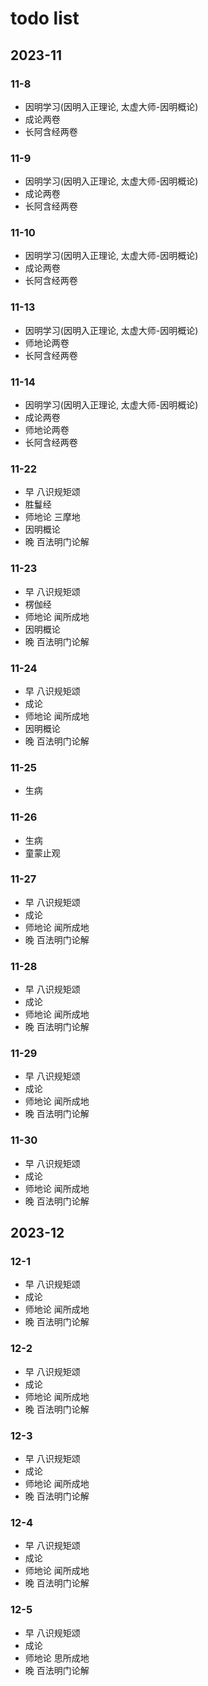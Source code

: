 # todo list

## 2023-11

### 11-8
- 因明学习(因明入正理论, 太虚大师-因明概论)
- 成论两卷
- 长阿含经两卷

### 11-9
- 因明学习(因明入正理论, 太虚大师-因明概论)
- 成论两卷
- 长阿含经两卷

### 11-10
- 因明学习(因明入正理论, 太虚大师-因明概论)
- 成论两卷
- 长阿含经两卷

### 11-13
- 因明学习(因明入正理论, 太虚大师-因明概论)
- 师地论两卷
- 长阿含经两卷

### 11-14
- 因明学习(因明入正理论, 太虚大师-因明概论)
- 成论两卷
- 师地论两卷
- 长阿含经两卷

### 11-22
- 早 八识规矩颂
- 胜鬘经
- 师地论 三摩地
- 因明概论
- 晚 百法明门论解

### 11-23
- 早 八识规矩颂
- 楞伽经
- 师地论 闻所成地
- 因明概论
- 晚 百法明门论解

### 11-24
- 早 八识规矩颂
- 成论
- 师地论 闻所成地
- 因明概论
- 晚 百法明门论解

### 11-25
- 生病
### 11-26
- 生病
- 童蒙止观

### 11-27
- 早 八识规矩颂
- 成论
- 师地论 闻所成地
- 晚 百法明门论解

### 11-28
- 早 八识规矩颂
- 成论
- 师地论 闻所成地
- 晚 百法明门论解

### 11-29
- 早 八识规矩颂
- 成论
- 师地论 闻所成地
- 晚 百法明门论解

### 11-30
- 早 八识规矩颂
- 成论
- 师地论 闻所成地
- 晚 百法明门论解

## 2023-12

### 12-1
- 早 八识规矩颂
- 成论
- 师地论 闻所成地
- 晚 百法明门论解

### 12-2
- 早 八识规矩颂
- 成论
- 师地论 闻所成地
- 晚 百法明门论解

### 12-3
- 早 八识规矩颂
- 成论
- 师地论 闻所成地
- 晚 百法明门论解

### 12-4
- 早 八识规矩颂
- 成论
- 师地论 闻所成地
- 晚 百法明门论解

### 12-5
- 早 八识规矩颂
- 成论
- 师地论 思所成地
- 晚 百法明门论解